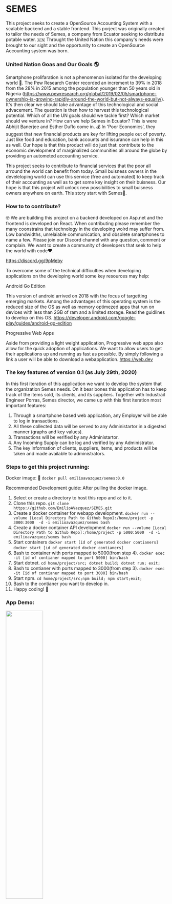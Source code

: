 # SEMES

This project seeks to create a OpenSource Accounting System with a scalable backend and a stable frontend. This porject was originally created to tailor the needs of Semes, a company from Ecuator seeking to distribute potable water. 🇺🇳  Throught the United Nation this company's needs were brought to our sight and the opportunity to create an OpenSource Accounting system was born.

### United Nation Goas and Our Goals 🌎

Smartphone prolifaration  is not a phenomenon isolated for the developing world 📱. The Pew Research Center recorded an increment to 39% in 2018 from the 28% in 2015 among the population younger than 50 years old in Nigeria (https://www.pewresearch.org/global/2019/02/05/smartphone-ownership-is-growing-rapidly-around-the-world-but-not-always-equally/). It's then clear we should take advantage of this technological and social advacement. The question is then how to harvest this technological potential. Which of all the UN goals should we tackle first? Which market should we venture in? How can we help Semes in Ecuator? This is were Abhijit Banerjee and Esther Duflo come in. 💰 In 'Poor Economics', they suggest that new financial products  are key for lifting people out of poverty. Just like food and education, bank accounts and issurance can help in this as well. Our hope is that this product will do just that: contribute to the economic development of marginalized communities all around the globe by providing an autometed accounting service. 

This project seeks to contribute to financial services that the poor all arround the world can benefit from today. Small buisness owners in the develeloping world can use this service (free and automated) to keep track of their accounting as well as to get some key insight on their buisness. Our hope is that this project will unlock new possibilities to small buisness owners anywhere on earth. This story start with Semes🎉.

### How to to contribute?

🤓 We are building this project on a backend developed on Asp.net and the frontend is developed on React. When contributing please remember the many coonstrains that technology in the developing wolrd may suffer from. Low bandwidths, unrelaiable communication, and obsolete smartphones to name a few. Please join our Discord channel with any question, comment or complain. We want to create a community of developers that seek to help the world with code❤️.
 
https://discord.gg/9pMeby

To overcome some of the technical difficulties when developing applications on the developing world some key resources may help:

Android Go Edition 

This version of android arrived on 2018 with the focus of targetting emerging markets. Among the advantages of this operating system is the reduced size of the OS as well as memory optimezed apps that run on devices with less than 2GB of ram and a limited storage. Read the guidlines to develop on this OS.
https://developer.android.com/google-play/guides/android-go-edition

Progressive Web Apps

Aside from providing a light weight application, Progressive web apps also allow for the quick adoption of applications. We want to allow users to get their applications up and running as fast as possible. By simply following a link a user will be able to download a webapplication.
https://web.dev

### The key features of version 0.1 (as July 29th, 2020)

In this first iteration of this application we want to develop the system that the organization Semes needs. On it bear bones this application has to keep track of the items sold, its clients, and its suppliers. Together with Industrail Engineer Porras, Semes director, we came up with this first iteration most important features: 

1) Through a smartphone based web application, any Employer will be able to log in transactions.
2) All these collected data will be served to any Administartor in a digested manner (graphs and key values). 
3) Transactions will be verified by any Administartor.
4) Any Incoming Supply can be log and verified by any Administrator.
5) The key information of clients, suppliers, items, and products will be taken and made available to administrators.

### Steps to get this project running:

 Docker image: 🐳
 ```docker pull emilioavazquez/semes:0.0```
 
 Recommended Development guide: 
 After pulling the docker image.
 1) Select or create a directory to host this repo and  ```cd``` to it.
 2) Clone this repo.
   ```git clone https://github.com/EmilioAVazquez/SEMES.git```
 2) Create a docker container for webapp development.
 ```docker run --volume [Local Directory Path to Github Repo]:/home/project -p 3000:3000  -d -i emilioavazquez/semes bash```
 3) Create a docker container API development
 ```docker run --volume [Local Directory Path to Github Repo]:/home/project -p 5000:5000  -d -i emilioavazquez/semes bash```
 4) Start containers
  ```docker start [id of generated docker contianers]```
  ```docker start [id of generated docker contianers]```
 5) Bash to container  with ports mapped to 5000(from step 4). 
  ```docker exec -it [id of contianer mapped to port 5000] bin/bash```
 6) Start dotnet.
  ```cd home/project/src; dotnet build; dotnet run; exit;```
 7) Bash to contianer with ports mapped to  3000(from step 3).
  ```docker exec -it [id of contianer mapped to port 3000] bin/bash```
 8) Start npm.
 ```cd home/project/src;npm build; npm start;exit;```
 9) Bash to the contianer you want to develop in.
 10) Happy coding! 🎉


 ### App Demo:

 <img src="./demo.gif" width="48%">
 









